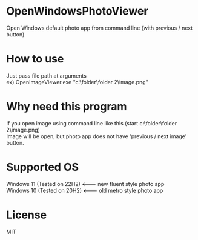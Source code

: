 # OpenWindowsPhotoViewer
Open Windows default photo app from command line (with previous / next button)

# How to use
Just pass file path at arguments\
ex) OpenImageViewer.exe "c:\folder\folder 2\image.png"

# Why need this program
If you open image using command line like this (start c:\folder\folder 2\image.png)\
Image will be open, but photo app does not have 'previous / next image' button.

# Supported OS
Windows 11 (Tested on 22H2) <--- new fluent style photo app\
Windows 10 (Tested on 20H2) <--- old metro style photo app

# License
MIT
